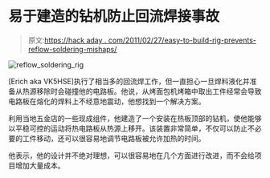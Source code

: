 # 易于建造的钻机防止回流焊接事故

> 原文:[https://hack aday . com/2011/02/27/easy-to-build-rig-prevents-reflow-soldering-mishaps/](https://hackaday.com/2011/02/27/easy-to-build-rig-prevents-reflow-soldering-mishaps/)

![reflow_soldering_rig](../Images/c540569f054d903d2b1ca2e7cb258010.png "reflow_soldering_rig")

[Erich aka VK5HSE]执行了相当多的回流焊工作，但一直担心一旦焊料液化并准备从热源移除时会碰撞他的电路板。他说，从烤面包机烤箱中取出工件经常会导致电路板在熔化的焊料上不经意地震动，他想找到一个解决方案。

利用当地五金店的一些现成组件，他建造了一个安装在热板顶部的钻机，使他能够以平稳可控的运动将热电路板从热源上移开。该装置非常简单，不仅可以防止不必要的工件移动，还可以很容易地调节电路板被允许加热的时间。

他表示，他的设计并不绝对理想，可以很容易地在几个方面进行改进，而不会给项目增加大量成本。